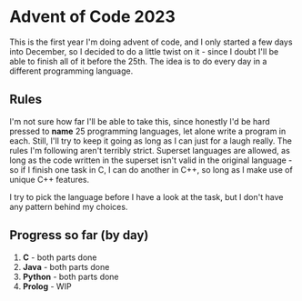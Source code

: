 # Advent of Code 2023

This is the first year I'm doing advent of code, and I only started a few days
into December, so I decided to do a little twist on it - since I doubt I'll be
able to finish all of it before the 25th. The idea is to do every day in a different
programming language.

## Rules

I'm not sure how far I'll be able to take this, since honestly I'd be hard pressed
to **name** 25 programming languages, let alone write a program in each. Still,
I'll try to keep it going as long as I can just for a laugh really. The rules I'm
following aren't terribly strict. Superset languages are allowed, as long as the 
code written in the superset isn't valid in the original language - so if I finish
one task in C, I can do another in C++, so long as I make use of unique C++ features.

I try to pick the language before I have a look at the task, but I don't have any
pattern behind my choices.

## Progress so far (by day)

1. **C** - both parts done
2. **Java** - both parts done
3. **Python** - both parts done
4. **Prolog** - WIP